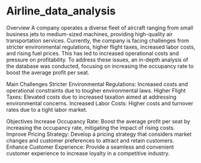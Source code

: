 # Airline_data_analysis

Overview
A company operates a diverse fleet of aircraft ranging from small business jets to medium-sized machines, providing high-quality air transportation services. Currently, the company is facing challenges from stricter environmental regulations, higher flight taxes, increased labor costs, and rising fuel prices. This has led to increased operational costs and pressure on profitability. To address these issues, an in-depth analysis of the database was conducted, focusing on increasing the occupancy rate to boost the average profit per seat.

Main Challenges
    Stricter Environmental Regulations: Increased costs and operational constraints due to tougher environmental laws.
    Higher Flight Taxes: Elevated costs due to increased taxation aimed at addressing environmental concerns.
    Increased Labor Costs: Higher costs and turnover rates due to a tight labor market.
    
Objectives
   Increase Occupancy Rate: Boost the average profit per seat by increasing the occupancy rate, mitigating the impact of rising 
   costs.
   Improve Pricing Strategy: Develop a pricing strategy that considers market changes and customer preferences to attract and 
   retain customers.
   Enhance Customer Experience: Provide a seamless and convenient customer experience to increase loyalty in a competitive 
   industry.
